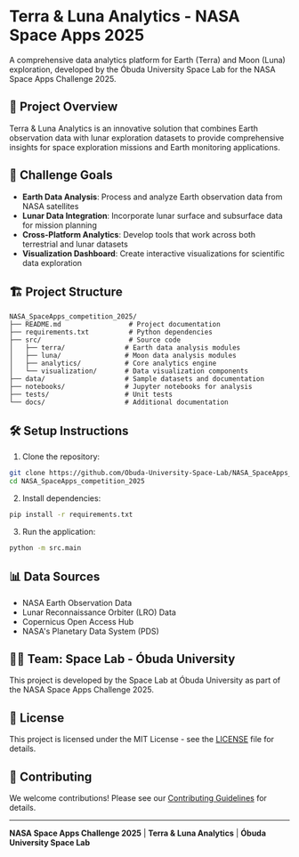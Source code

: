 # Terra & Luna Analytics - NASA Space Apps 2025

A comprehensive data analytics platform for Earth (Terra) and Moon (Luna) exploration, developed by the Óbuda University Space Lab for the NASA Space Apps Challenge 2025.

## 🚀 Project Overview

Terra & Luna Analytics is an innovative solution that combines Earth observation data with lunar exploration datasets to provide comprehensive insights for space exploration missions and Earth monitoring applications.

## 🎯 Challenge Goals

- **Earth Data Analysis**: Process and analyze Earth observation data from NASA satellites
- **Lunar Data Integration**: Incorporate lunar surface and subsurface data for mission planning
- **Cross-Platform Analytics**: Develop tools that work across both terrestrial and lunar datasets
- **Visualization Dashboard**: Create interactive visualizations for scientific data exploration

## 🏗️ Project Structure

```
NASA_SpaceApps_competition_2025/
├── README.md                 # Project documentation
├── requirements.txt          # Python dependencies
├── src/                      # Source code
│   ├── terra/               # Earth data analysis modules
│   ├── luna/                # Moon data analysis modules
│   ├── analytics/           # Core analytics engine
│   └── visualization/       # Data visualization components
├── data/                    # Sample datasets and documentation
├── notebooks/               # Jupyter notebooks for analysis
├── tests/                   # Unit tests
└── docs/                    # Additional documentation
```

## 🛠️ Setup Instructions

1. Clone the repository:
```bash
git clone https://github.com/Obuda-University-Space-Lab/NASA_SpaceApps_competition_2025.git
cd NASA_SpaceApps_competition_2025
```

2. Install dependencies:
```bash
pip install -r requirements.txt
```

3. Run the application:
```bash
python -m src.main
```

## 📊 Data Sources

- NASA Earth Observation Data
- Lunar Reconnaissance Orbiter (LRO) Data
- Copernicus Open Access Hub
- NASA's Planetary Data System (PDS)

## 🧑‍💻 Team: Space Lab - Óbuda University

This project is developed by the Space Lab at Óbuda University as part of the NASA Space Apps Challenge 2025.

## 📄 License

This project is licensed under the MIT License - see the [LICENSE](LICENSE) file for details.

## 🤝 Contributing

We welcome contributions! Please see our [Contributing Guidelines](CONTRIBUTING.md) for details.

---

**NASA Space Apps Challenge 2025** | **Terra & Luna Analytics** | **Óbuda University Space Lab**
